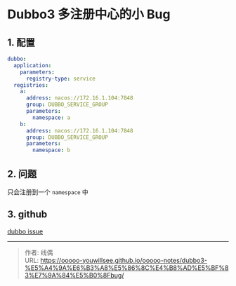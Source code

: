 # Dubbo3 多注册中心的小 Bug


## 1. 配置

```yaml
dubbo:
  application:
    parameters:
      registry-type: service
  registries:
    a:
      address: nacos://172.16.1.104:7848
      group: DUBBO_SERVICE_GROUP
      parameters:
        namespace: a
    b:
      address: nacos://172.16.1.104:7848
      group: DUBBO_SERVICE_GROUP
      parameters:
        namespace: b
```

## 2. 问题

只会注册到一个 `namespace` 中

## 3. github

[dubbo issue](https://github.com/apache/dubbo/issues/12629)

---

> 作者: 线偶  
> URL: https://ooooo-youwillsee.github.io/ooooo-notes/dubbo3-%E5%A4%9A%E6%B3%A8%E5%86%8C%E4%B8%AD%E5%BF%83%E7%9A%84%E5%B0%8Fbug/  

